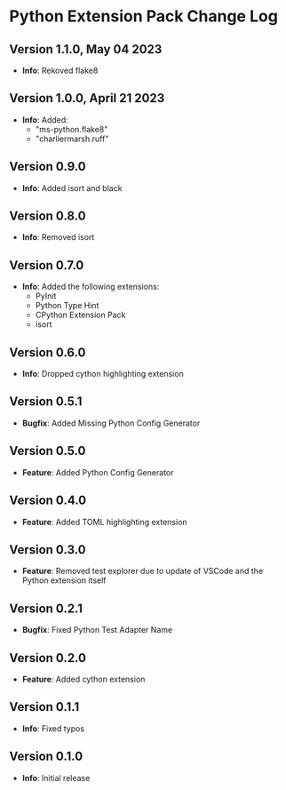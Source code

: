 # Python Extension Pack Change Log

## Version 1.1.0, May 04 2023

- **Info**: Rekoved flake8

## Version 1.0.0, April 21 2023

- **Info**: Added:
  - "ms-python.flake8"
  - "charliermarsh.ruff"

## Version 0.9.0

- **Info**: Added isort and black

## Version 0.8.0

- **Info**: Removed isort

## Version 0.7.0

- **Info**: Added the following extensions:
  - PyInit
  - Python Type Hint
  - CPython Extension Pack
  - isort

## Version 0.6.0

- **Info**: Dropped cython highlighting extension

## Version 0.5.1

- **Bugfix**: Added Missing Python Config Generator

## Version 0.5.0

- **Feature**: Added Python Config Generator

## Version 0.4.0

- **Feature**: Added TOML highlighting extension

## Version 0.3.0

- **Feature**: Removed test explorer due to update of VSCode and the Python extension itself

## Version 0.2.1

- **Bugfix**: Fixed Python Test Adapter Name

## Version 0.2.0

- **Feature**: Added cython extension

## Version 0.1.1

- **Info**: Fixed typos

## Version 0.1.0

- **Info**: Initial release
